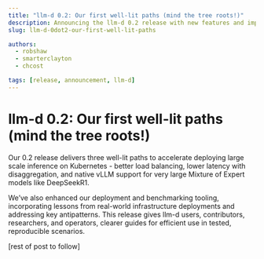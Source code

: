 ```yaml
---
title: "llm-d 0.2: Our first well-lit paths (mind the tree roots!)"
description: Announcing the llm-d 0.2 release with new features and improvements that light the way forward for large language model deployment
slug: llm-d-0dot2-our-first-well-lit-paths

authors:
  - robshaw
  - smarterclayton
  - chcost

tags: [release, announcement, llm-d]
---
```


# llm-d 0.2: Our first well-lit paths (mind the tree roots\!)

Our 0.2 release delivers three well-lit paths to accelerate deploying large scale inference on Kubernetes \- better load balancing, lower latency with disaggregation, and native vLLM support for very large Mixture of Expert models like DeepSeekR1.

We’ve also enhanced our deployment and benchmarking tooling, incorporating lessons from real-world infrastructure deployments and addressing key antipatterns. This release gives llm-d users, contributors, researchers, and operators, clearer guides for efficient use in tested, reproducible scenarios.

[rest of post to follow]